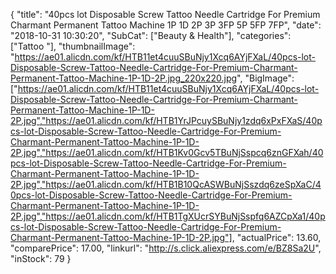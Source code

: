 {
	"title": "40pcs lot Disposable Screw Tattoo Needle Cartridge For Premium Charmant Permanent Tattoo Machine 1P 1D 2P 3P 3FP 5P 5FP 7FP",
	"date": "2018-10-31 10:30:20",
	"SubCat": ["Beauty & Health"],
	"categories": ["Tattoo "],
	"thumbnailImage": "https://ae01.alicdn.com/kf/HTB11et4cuuSBuNjy1Xcq6AYjFXaL/40pcs-lot-Disposable-Screw-Tattoo-Needle-Cartridge-For-Premium-Charmant-Permanent-Tattoo-Machine-1P-1D-2P.jpg_220x220.jpg",
	"BigImage": ["https://ae01.alicdn.com/kf/HTB11et4cuuSBuNjy1Xcq6AYjFXaL/40pcs-lot-Disposable-Screw-Tattoo-Needle-Cartridge-For-Premium-Charmant-Permanent-Tattoo-Machine-1P-1D-2P.jpg","https://ae01.alicdn.com/kf/HTB1YrJPcuySBuNjy1zdq6xPxFXaS/40pcs-lot-Disposable-Screw-Tattoo-Needle-Cartridge-For-Premium-Charmant-Permanent-Tattoo-Machine-1P-1D-2P.jpg","https://ae01.alicdn.com/kf/HTB1Kv0Gcv5TBuNjSspcq6znGFXah/40pcs-lot-Disposable-Screw-Tattoo-Needle-Cartridge-For-Premium-Charmant-Permanent-Tattoo-Machine-1P-1D-2P.jpg","https://ae01.alicdn.com/kf/HTB1B10QcASWBuNjSszdq6zeSpXaC/40pcs-lot-Disposable-Screw-Tattoo-Needle-Cartridge-For-Premium-Charmant-Permanent-Tattoo-Machine-1P-1D-2P.jpg","https://ae01.alicdn.com/kf/HTB1TgXUcrSYBuNjSspfq6AZCpXa1/40pcs-lot-Disposable-Screw-Tattoo-Needle-Cartridge-For-Premium-Charmant-Permanent-Tattoo-Machine-1P-1D-2P.jpg"],
	"actualPrice": 13.60,
	"comparePrice": 17.00,
	"linkurl": "http://s.click.aliexpress.com/e/BZ8Sa2U",
	"inStock": 79
}
